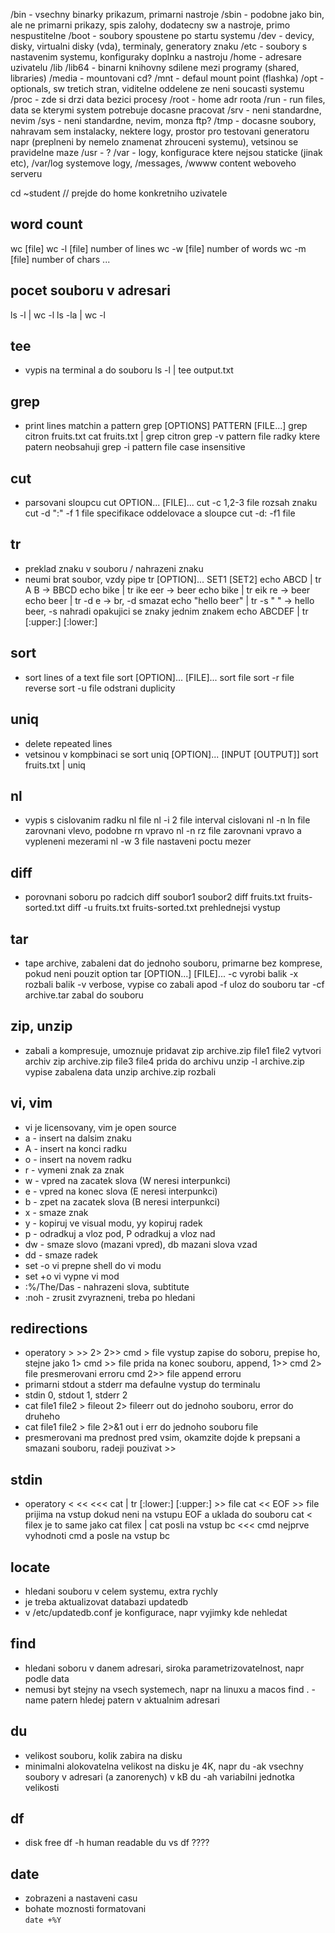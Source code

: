 /bin - vsechny binarky prikazum, primarni nastroje
/sbin - podobne jako bin, ale ne primarni prikazy, spis zalohy, dodatecny sw a nastroje, primo nespustitelne
/boot - soubory spoustene po startu systemu
/dev - devicy, disky, virtualni disky (vda), terminaly, generatory znaku
/etc - soubory s nastavenim systemu, konfiguraky doplnku a nastroju
/home - adresare uzivatelu
/lib /lib64 - binarni knihovny sdilene mezi programy (shared, libraries)
/media - mountovani cd?
/mnt - defaul mount point (flashka)
/opt - optionals, sw tretich stran, viditelne oddelene ze neni soucasti systemu
/proc - zde si drzi data bezici procesy
/root - home adr roota
/run - run files, data se kterymi system potrebuje docasne pracovat
	/srv - neni standardne, nevim
	/sys - neni standardne, nevim, monza ftp?
/tmp - docasne soubory, nahravam sem instalacky, nektere logy, prostor pro testovani generatoru napr (preplneni by nemelo znamenat zhrouceni systemu), vetsinou se pravidelne maze
/usr - ?
/var - logy, konfigurace ktere nejsou staticke (jinak etc), /var/log systemove logy, /messages, /wwww content weboveho serveru




cd ~student // prejde do home konkretniho uzivatele

word count
----------
wc [file]
wc -l [file]	number of lines
wc -w [file]	number of words 
wc -m [file]	number of chars 
...

pocet souboru v adresari
------------------------
ls -l | wc -l
ls -la | wc -l

tee
---------
- vypis na terminal a do souboru
ls -l | tee output.txt

grep
---------
- print lines matchin a pattern
grep [OPTIONS] PATTERN [FILE...]
grep citron fruits.txt
cat fruits.txt | grep citron
grep -v pattern file 	radky ktere patern neobsahuji
grep -i pattern file	case insensitive

cut
--------
- parsovani sloupcu
cut OPTION... [FILE]...
cut -c 1,2-3 file	rozsah znaku
cut -d ":" -f 1 file	specifikace oddelovace a sloupce
cut -d: -f1 file

tr
--------
- preklad znaku v souboru / nahrazeni znaku
- neumi brat soubor, vzdy pipe
tr [OPTION]... SET1 [SET2]
echo ABCD | tr A B	-> BBCD
echo bike | tr ike eer	-> beer
echo bike | tr eik re	-> beer
echo beer | tr -d e	-> br, -d smazat
echo "hello    beer" | tr -s " "	-> hello beer, -s nahradi opakujici se znaky jednim znakem
echo ABCDEF | tr [:upper:] [:lower:]

sort
--------
- sort lines of a text file
sort [OPTION]... [FILE]...
sort file
sort -r file 	reverse
sort -u file	odstrani duplicity

uniq
-------
- delete repeated lines
- vetsinou v kompbinaci se sort
uniq [OPTION]... [INPUT [OUTPUT]]
sort fruits.txt | uniq

nl
-----
- vypis s cislovanim radku
nl file
nl -i 2 file	interval cislovani
nl -n ln file	zarovnani vlevo, podobne rn vpravo
nl -n rz file	zarovnani vpravo a vypleneni mezerami
nl -w 3 file	nastaveni poctu mezer

diff
-------
- porovnani soboru po radcich
diff soubor1 soubor2
diff fruits.txt fruits-sorted.txt
diff -u fruits.txt fruits-sorted.txt	prehlednejsi vystup

tar
---------
- tape archive, zabaleni dat do jednoho souboru, primarne bez komprese, pokud neni pouzit option
tar [OPTION...] [FILE]...
-c		vyrobi balik
-x		rozbali balik
-v		verbose, vypise co zabali apod
-f		uloz do souboru	
tar -cf archive.tar	zabal do souboru

zip, unzip
---------
- zabali a kompresuje, umoznuje pridavat
zip archive.zip file1 file2	vytvori archiv
zip archive.zip file3 file4	prida do archivu
unzip -l archive.zip		vypise zabalena data
unzip archive.zip		rozbali	

vi, vim
--------
- vi je licensovany, vim je open source
- a - insert na dalsim znaku
- A - insert na konci radku
- o - insert na novem radku
- r - vymeni znak za znak
- w - vpred na zacatek slova (W neresi interpunkci)
- e - vpred na konec slova (E neresi interpunkci)
- b - zpet na zacatek slova (B neresi interpunkci)
- x - smaze znak
- y - kopiruj ve visual modu, yy kopiruj radek
- p - odradkuj a vloz pod, P odradkuj a vloz nad
- dw - smaze slovo (mazani vpred), db mazani slova vzad
- dd - smaze radek 
- set -o vi	prepne shell do vi modu
- set +o vi	vypne vi mod
- :%/The/Das - nahrazeni slova, subtitute
- :noh - zrusit zvyrazneni, treba po hledani

redirections
-------------
- operatory > >> 2> 2>>
cmd > file	vystup zapise do soboru, prepise ho, stejne jako 1>
cmd >> file	prida na konec souboru, append, 1>>
cmd 2> file	presmerovani erroru
cmd 2>> file	append erroru
- primarni stdout a stderr ma defaulne vystup do terminalu
- stdin 0, stdout 1, stderr 2
- cat file1 file2 > fileout 2> fileerr		out do jednoho souboru, error do druheho
- cat file1 file2 > file 2>&1			out i err do jednoho souboru file 
- presmerovani ma prednost pred vsim, okamzite dojde k prepsani a smazani souboru, radeji pouzivat >>

stdin
------
- operatory < << <<<
cat | tr [:lower:] [:upper:] >> file
cat << EOF >> file	prijima na vstup dokud neni na vstupu EOF a uklada do souboru
cat < filex	je to same jako		cat filex | cat		posli na vstup 
bc <<< cmd	nejprve vyhodnoti cmd a posle na vstup bc

locate
-------
- hledani souboru v celem systemu, extra rychly
- je treba aktualizovat databazi updatedb
- v /etc/updatedb.conf je konfigurace, napr vyjimky kde nehledat

find
-------
- hledani soboru v danem adresari, siroka parametrizovatelnost, napr podle data
- nemusi byt stejny na vsech systemech, napr na linuxu a macos
find . -name patern	hledej patern v aktualnim adresari

du
------
- velikost souboru, kolik zabira na disku
- minimalni alokovatelna velikost na disku je 4K, napr
du -ak	vsechny soubory v adresari (a zanorenych) v kB
du -ah	variabilni jednotka velikosti

df
-------
- disk free
df -h	human readable
du vs df ????

date
------
- zobrazeni a nastaveni casu
- bohate moznosti formatovani\
`date +%Y`
